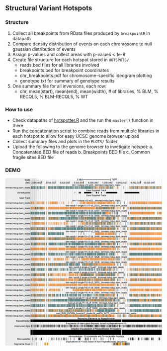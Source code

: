 ## Structural Variant Hotspots

### Structure
1. Collect all breakpoints from RData files produced by `breakpointR` in datapath
2. Compare density distribution of events on each chromosome to null gaussian distribution of events
3. Assign p-values and collect areas with p-values < 1e-8
4. Create file structure for each hotspot stored in `HOTSPOTS/`
    * reads.bed files for all libraries involved
    * breakpoints.bed for breakpoint coordinates
    * chr_breakpoints.pdf for chromosome-specific ideogram plotting
    * genotype.txt for summary of genotype results
5. One summary file for all inversions, each row:
    * chr, mean(start), mean(end), mean(width), # of libraries, % BLM, % RECQL5, % BLM-RECQL5, % WT 
    
### How to use

* Check datapaths of [hotspotter.R]("hotspotter.R") and the run the `master()` function in there
* Run [the concatenation script]("concatenateReadsBED.sh") to combine reads from multiple libraries in each hotspot to allow for easy UCSC genome browser upload
* Collect summary files and plots in the `PLOTS/` folder
* Upload the following to the genome browser to invetigate hotspot:
  a. Concatenated BED file of reads
  b. Breakpoints BED file 
  c. Common fragile sites BED file
  
### DEMO
![](PLOTS/DEMO.png)